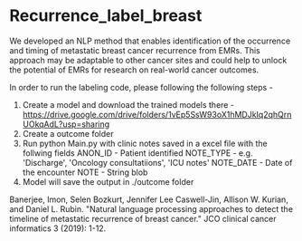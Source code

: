# Recurrence_label_breast
We developed an NLP method that enables identification of the occurrence and timing of metastatic breast cancer recurrence from EMRs. This approach may be adaptable to other cancer sites and could help to unlock the potential of EMRs for research on real-world cancer outcomes.

In order to run the labeling code, please following the following steps - 

1. Create a model and download the trained models there - https://drive.google.com/drive/folders/1vEp5SsW93oX1hMDJkIq2qhQrnUOkqAdL?usp=sharing
2. Create a outcome folder 
3. Run python Main.py with clinic notes saved in a excel file with the follwing fields 
          ANON_ID - Patient identified
          NOTE_TYPE - e.g. 'Discharge', 'Oncology consultatiions', 'ICU notes'
          NOTE_DATE -  Date of the encounter
          NOTE - String blob
4. Model will save the output in ./outcome folder
          
Banerjee, Imon, Selen Bozkurt, Jennifer Lee Caswell-Jin, Allison W. Kurian, and Daniel L. Rubin. "Natural language processing approaches to detect the timeline of metastatic recurrence of breast cancer." JCO clinical cancer informatics 3 (2019): 1-12.
